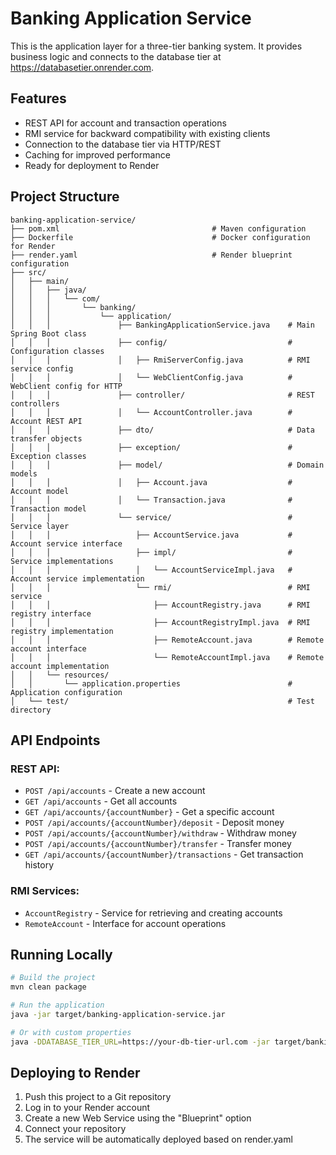 # Banking Application Service

This is the application layer for a three-tier banking system. It provides business logic and connects to the database tier at https://databasetier.onrender.com.

## Features

- REST API for account and transaction operations
- RMI service for backward compatibility with existing clients
- Connection to the database tier via HTTP/REST
- Caching for improved performance
- Ready for deployment to Render

## Project Structure

```
banking-application-service/
├── pom.xml                                  # Maven configuration
├── Dockerfile                               # Docker configuration for Render
├── render.yaml                              # Render blueprint configuration
├── src/
│   ├── main/
│   │   ├── java/
│   │   │   └── com/
│   │   │       └── banking/
│   │   │           └── application/
│   │   │               ├── BankingApplicationService.java    # Main Spring Boot class
│   │   │               ├── config/                           # Configuration classes
│   │   │               │   ├── RmiServerConfig.java          # RMI service config
│   │   │               │   └── WebClientConfig.java          # WebClient config for HTTP
│   │   │               ├── controller/                       # REST controllers
│   │   │               │   └── AccountController.java        # Account REST API
│   │   │               ├── dto/                              # Data transfer objects
│   │   │               ├── exception/                        # Exception classes
│   │   │               ├── model/                            # Domain models
│   │   │               │   ├── Account.java                  # Account model
│   │   │               │   └── Transaction.java              # Transaction model
│   │   │               └── service/                          # Service layer
│   │   │                   ├── AccountService.java           # Account service interface
│   │   │                   ├── impl/                         # Service implementations
│   │   │                   │   └── AccountServiceImpl.java   # Account service implementation
│   │   │                   └── rmi/                          # RMI service
│   │   │                       ├── AccountRegistry.java      # RMI registry interface
│   │   │                       ├── AccountRegistryImpl.java  # RMI registry implementation
│   │   │                       ├── RemoteAccount.java        # Remote account interface
│   │   │                       └── RemoteAccountImpl.java    # Remote account implementation
│   │   └── resources/
│   │       └── application.properties                        # Application configuration
│   └── test/                                                 # Test directory
```

## API Endpoints

### REST API:

- `POST /api/accounts` - Create a new account
- `GET /api/accounts` - Get all accounts
- `GET /api/accounts/{accountNumber}` - Get a specific account
- `POST /api/accounts/{accountNumber}/deposit` - Deposit money
- `POST /api/accounts/{accountNumber}/withdraw` - Withdraw money
- `POST /api/accounts/{accountNumber}/transfer` - Transfer money
- `GET /api/accounts/{accountNumber}/transactions` - Get transaction history

### RMI Services:

- `AccountRegistry` - Service for retrieving and creating accounts
- `RemoteAccount` - Interface for account operations

## Running Locally

```bash
# Build the project
mvn clean package

# Run the application
java -jar target/banking-application-service.jar

# Or with custom properties
java -DDATABASE_TIER_URL=https://your-db-tier-url.com -jar target/banking-application-service.jar
```

## Deploying to Render

1. Push this project to a Git repository
2. Log in to your Render account
3. Create a new Web Service using the "Blueprint" option
4. Connect your repository
5. The service will be automatically deployed based on render.yaml
